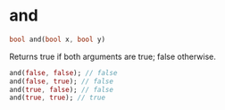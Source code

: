 # and

```dart
bool and(bool x, bool y)
```

Returns true if both arguments are true; false otherwise.

```dart
and(false, false); // false
and(false, true); // false
and(true, false); // false
and(true, true); // true
```
